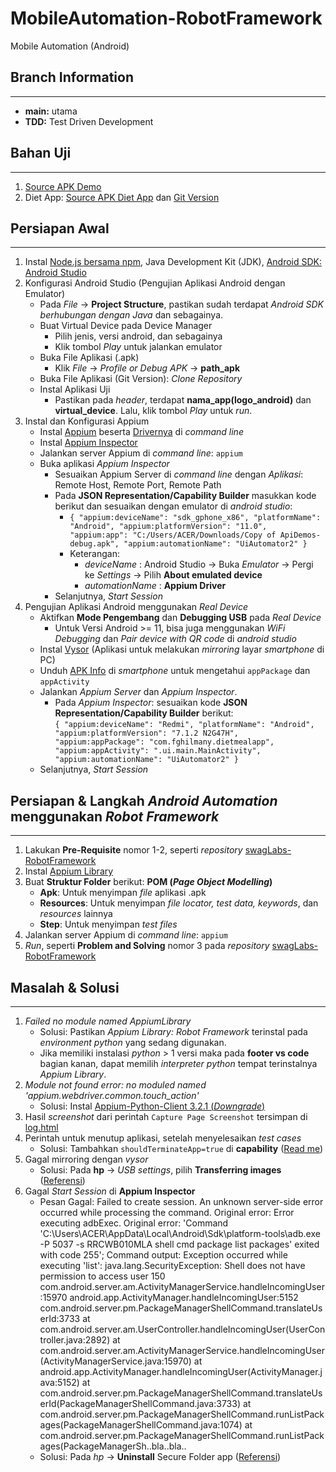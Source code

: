 # MobileAutomation-RobotFramework
Mobile Automation (Android)

## Branch Information
---
- **main:** utama
- **TDD:** Test Driven Development

## Bahan Uji
---
1. [Source APK Demo](https://bit.ly/Myskill-apk-demo)
2. Diet App: [Source APK Diet App](https://bit.ly/Myskill-apk-diet) dan [Git Version](https://github.com/fghilmany/Easy-Diet-App)

## Persiapan Awal
---
1. Instal [Node.js bersama npm](https://nodejs.org/en/download), Java Development Kit (JDK), [Android SDK: Android Studio](https://developer.android.com/studio) 
2. Konfigurasi Android Studio (Pengujian Aplikasi Android dengan Emulator)
   - Pada _File_ &rarr; **Project Structure**, pastikan sudah terdapat _Android SDK berhubungan dengan Java_ dan sebagainya.
   - Buat Virtual Device pada Device Manager
     - Pilih jenis, versi android, dan sebagainya
     - Klik tombol *Play* untuk jalankan emulator
   - Buka File Aplikasi (.apk)
     - Klik *File* &rarr; *Profile or Debug APK* &rarr; **path_apk**
   - Buka File Aplikasi (Git Version): *Clone Repository*
   - Instal Aplikasi Uji
     - Pastikan pada *header*, terdapat **nama_app(logo_android)** dan **virtual_device**. Lalu, klik tombol *Play* untuk *run*.
4. Instal dan Konfigurasi Appium
   - Instal [Appium](https://appium.io/docs/en/latest/quickstart/install/) beserta [Drivernya](https://appium.io/docs/en/latest/quickstart/uiauto2-driver/) di *command line*
   - Instal [Appium Inspector](https://github.com/appium/appium-inspector/releases)
   - Jalankan server Appium di *command line*: `appium`
   - Buka aplikasi *Appium Inspector*
     - Sesuaikan Appium Server di *command line* dengan *Aplikasi*: Remote Host, Remote Port, Remote Path
     - Pada **JSON Representation/Capability Builder** masukkan kode berikut dan sesuaikan dengan emulator di *android studio*:
       - `{
                "appium:deviceName": "sdk_gphone_x86",
                "platformName": "Android",
                "appium:platformVersion": "11.0",
                "appium:app": "C:/Users/ACER/Downloads/Copy of ApiDemos-debug.apk",
                "appium:automationName": "UiAutomator2"
          }`
       - Keterangan:
         - *deviceName* : Android Studio &rarr; Buka *Emulator* &rarr; Pergi ke *Settings* &rarr; Pilih **About emulated device**
         - *automationName* : **Appium Driver**
     - Selanjutnya, *Start Session*
5. Pengujian Aplikasi Android menggunakan *Real Device*
   - Aktifkan **Mode Pengembang** dan **Debugging USB** pada *Real Device* 
     - Untuk Versi Android >= 11, bisa juga menggunakan *WiFi Debugging* dan *Pair device with QR code* di *android studio*
   - Instal [Vysor](https://www.vysor.io) (Aplikasi untuk melakukan *mirroring* layar *smartphone* di PC)
   - Unduh [APK Info](https://apkcombo.com/apk-info/com.wt.apkinfo/download/apk) di *smartphone* untuk mengetahui `appPackage` dan `appActivity`
   - Jalankan *Appium Server* dan *Appium Inspector*. 
     - Pada *Appium Inspector*: sesuaikan kode **JSON Representation/Capability Builder** berikut:<br>
     `{
        "appium:deviceName": "Redmi",
        "platformName": "Android",
        "appium:platformVersion": "7.1.2 N2G47H",
        "appium:appPackage": "com.fghilmany.dietmealapp",
        "appium:appActivity": ".ui.main.MainActivity",
        "appium:automationName": "UiAutomator2"
      }` 
   - Selanjutnya, *Start Session*

## Persiapan & Langkah *Android Automation* menggunakan *Robot Framework*
---
1. Lakukan **Pre-Requisite** nomor 1-2, seperti *repository* [swagLabs-RobotFramework](https://github.com/mrisqiamiruladieb/swagLabs-RobotFramework?tab=readme-ov-file#pre-requisite)
2. Instal [Appium Library](https://docs.robotframework.org/docs/different_libraries/appium)
3. Buat **Struktur Folder** berikut: **POM (*Page Object Modelling*)** 
   - **Apk**: Untuk menyimpan *file* aplikasi .apk
   - **Resources**: Untuk menyimpan *file locator, test data, keywords*, dan *resources* lainnya
   - **Step**: Untuk menyimpan *test files*
4. Jalankan server Appium di *command line*: `appium`
5. *Run*, seperti **Problem and Solving** nomor 3 pada *repository* [swagLabs-RobotFramework](https://github.com/mrisqiamiruladieb/swagLabs-RobotFramework/tree/main?tab=readme-ov-file#problem-and-solving)

## Masalah & Solusi
---
1. *Failed no module named AppiumLibrary*
   - Solusi: Pastikan *Appium Library: Robot Framework* terinstal pada *environment python* yang sedang digunakan. 
   - Jika memiliki instalasi *python* > 1 versi maka pada **footer vs code** bagian kanan, dapat memilih *interpreter python* tempat terinstalnya *Appium Library*.
2. *Module not found error: no moduled named 'appium.webdriver.common.touch_action'*
   - Solusi: Instal [Appium-Python-Client 3.2.1 (*Downgrade*)](https://forum.robotframework.org/t/unable-to-import-robotframework-appiumlibrary-even-after-successful-installation-in-pycharm/6990/6)
3. Hasil *screenshot* dari perintah `Capture Page Screenshot` tersimpan di [log.html](https://serhatbolsu.github.io/robotframework-appiumlibrary/AppiumLibrary.html#Capture%20Page%20Screenshot)
4. Perintah untuk menutup aplikasi, setelah menyelesaikan *test cases*
   - Solusi: Tambahkan `shouldTerminateApp=true` di **capability** ([Read me](https://github.com/appium/appium-flutter-driver/issues/491))
5. Gagal mirroring dengan _vysor_
   - Solusi: Pada __hp__ &rarr; _USB settings_, pilih **Transferring images** ([Referensi](https://stackoverflow.com/questions/56251888/my-device-doesnt-show-the-allow-usb-debugging-dialog))
6. Gagal _Start Session_ di **Appium Inspector**
   - Pesan Gagal: Failed to create session. An unknown server-side error occurred while processing the command. Original error: Error executing adbExec. Original error: 'Command 'C:\\Users\\ACER\\AppData\\Local\\Android\\Sdk\\platform-tools\\adb.exe -P 5037 -s RRCWB010MLA shell cmd package list packages' exited with code 255'; Command output: Exception occurred while executing 'list': java.lang.SecurityException: Shell does not have permission to access user 150 com.android.server.am.ActivityManagerService.handleIncomingUser:15970 android.app.ActivityManager.handleIncomingUser:5152 com.android.server.pm.PackageManagerShellCommand.translateUserId:3733 at com.android.server.am.UserController.handleIncomingUser(UserController.java:2892) at com.android.server.am.ActivityManagerService.handleIncomingUser(ActivityManagerService.java:15970) at android.app.ActivityManager.handleIncomingUser(ActivityManager.java:5152) at com.android.server.pm.PackageManagerShellCommand.translateUserId(PackageManagerShellCommand.java:3733) at com.android.server.pm.PackageManagerShellCommand.runListPackages(PackageManagerShellCommand.java:1074) at com.android.server.pm.PackageManagerShellCommand.runListPackages(PackageManagerSh..bla..bla..
   - Solusi: Pada _hp_ &rarr; **Uninstall** Secure Folder app ([Referensi](https://android.stackexchange.com/questions/243104/getting-java-lang-securityexception-shell-does-not-have-permission-to-access-u))
